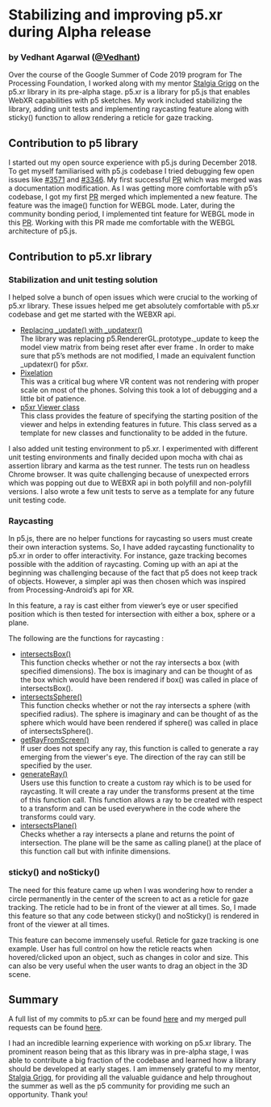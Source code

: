 # **Stabilizing and improving p5.xr during Alpha release**


### **by Vedhant Agarwal ([@Vedhant](https://github.com/vedhant))**

Over the course of the Google Summer of Code 2019 program for The Processing Foundation, I worked along with my mentor [Stalgia Grigg](https://github.com/stalgiag) on the p5.xr library in its pre-alpha stage. p5.xr is a library for p5.js that enables WebXR capabilities with p5 sketches. My work included stabilizing the library, adding unit tests and implementing raycasting feature along with sticky() function to allow rendering a reticle for gaze tracking.


## **Contribution to p5 library**

I started out my open source experience with p5.js during December 2018. To get myself familiarised with p5.js codebase I tried debugging few open issues like [#3571](https://github.com/processing/p5.js/issues/3571) and [#3346](https://github.com/processing/p5.js/issues/3346). My first successful [PR](https://github.com/processing/p5.js/pull/3405) which was merged was a documentation modification. As I was getting more comfortable with p5’s codebase, I got my first [PR](https://github.com/processing/p5.js/pull/3634) merged which implemented a new feature. The feature was the image() function for WEBGL mode. Later, during the community bonding period, I implemented tint feature for WEBGL mode in this [PR](https://github.com/processing/p5.js/pull/3709). Working with this PR made me comfortable with the WEBGL architecture of p5.js.


## **Contribution to p5.xr library**


### **Stabilization and unit testing solution**

I helped solve a bunch of open issues which were crucial to the working of p5.xr library. These issues helped me get absolutely comfortable with p5.xr codebase and get me started with the WEBXR api.



*   [Replacing _update() with _updatexr()](https://github.com/stalgiag/p5.xr/pull/21) \
The library was replacing p5.RendererGL.prototype._update to keep the model view matrix from being reset after ever frame . In order to make sure that p5’s methods are not modified, I made an equivalent function _updatexr() for p5xr.
*   [Pixelation](https://github.com/stalgiag/p5.xr/pull/24) \
This was a critical bug where VR content was not rendering with proper scale on most of the phones. Solving this took a lot of debugging and a little bit of patience.
*   [p5xr Viewer class](https://github.com/stalgiag/p5.xr/pull/28) \
This class provides the feature of specifying the starting position of the viewer and helps in extending features in future. This class served as a template for new classes and functionality to be added in the future.

I also added unit testing environment to p5.xr. I experimented with different unit testing environments and finally decided upon mocha with chai as assertion library and karma as the test runner. The tests run on headless Chrome browser. It was quite challenging because of unexpected errors which was popping out due to WEBXR api in both polyfill and non-polyfill versions. I also wrote a few unit tests to serve as a template for any future unit testing code.


### **Raycasting**

In p5.js, there are no helper functions for raycasting so users must create their own interaction systems. So, I have added raycasting functionality to p5.xr in order to offer interactivity. For instance, gaze tracking becomes possible with the addition of raycasting. Coming up with an api at the beginning was challenging because of the fact that p5 does not keep track of objects. However, a simpler api was then chosen which was inspired from Processing-Android’s api for XR.

In this feature, a ray is cast either from viewer’s eye or user specified position which is then tested for intersection with either a box, sphere or a plane.

The following are the functions for raycasting :



*   [intersectsBox()](https://github.com/stalgiag/p5.xr/pull/49) \
This function checks whether or not the ray intersects a box (with specified dimensions). The box is imaginary and can be thought of as the box which would have been rendered if box() was called in place of intersectsBox().
*   [intersectsSphere()](https://github.com/stalgiag/p5.xr/pull/48) \
This function checks whether or not the ray intersects a sphere (with specified radius). The sphere is imaginary and can be thought of as the sphere which would have been rendered if sphere() was called in place of intersectsSphere().
*   [getRayFromScreen()](https://github.com/stalgiag/p5.xr/pull/48) \
If user does not specify any ray, this function is called to generate a ray emerging from the viewer's eye. The direction of the ray can still be specified by the user.
*   [generateRay()](https://github.com/stalgiag/p5.xr/pull/48) \
Users use this function to create a custom ray which is to be used for raycasting. It will create a ray under the transforms present at the time of this function call. This function allows a ray to be created with respect to a transform and can be used everywhere in the code where the transforms could vary.
*   [intersectsPlane()](https://github.com/stalgiag/p5.xr/pull/50) \
Checks whether a ray intersects a plane and returns the point of intersection. The plane will be the same as calling plane() at the place of this function call but with infinite dimensions.


### **sticky() and noSticky()**

The need for this feature came up when I was wondering how to render a circle permanently in the center of the screen to act as a reticle for gaze tracking. The reticle had to be in front of the viewer at all times. So, I made this feature so that any code between sticky() and noSticky() is rendered in front of the viewer at all times.

This feature can become immensely useful. Reticle for gaze tracking is one example. User has full control on how the reticle reacts when hovered/clicked upon an object, such as changes in color and size. This can also be very useful when the user wants to drag an object in the 3D scene.


## **Summary**

A full list of my commits to p5.xr can be found [here](https://www.google.com/url?q=https://github.com/stalgiag/p5.xr/commits?author%3Dvedhant&source=gmail&ust=1566566535693000&usg=AFQjCNG5U-KdJSpW0v_3ouqCLTnfYm9Vxw) and my merged pull requests can be found [here](https://github.com/stalgiag/p5.xr/pulls?utf8=%E2%9C%93&q=is%3Apr+is%3Aclosed+author%3Avedhant+is%3Amerged).

I had an incredible learning experience with working on p5.xr library. The prominent reason being that as this library was in pre-alpha stage, I was able to contribute a big fraction of the codebase and learned how a library should be developed at early stages. I am immensely grateful to my mentor, [Stalgia Grigg](https://github.com/stalgiag), for providing all the valuable guidance and help throughout the summer as well as the p5 community for providing me such an opportunity. Thank you!

